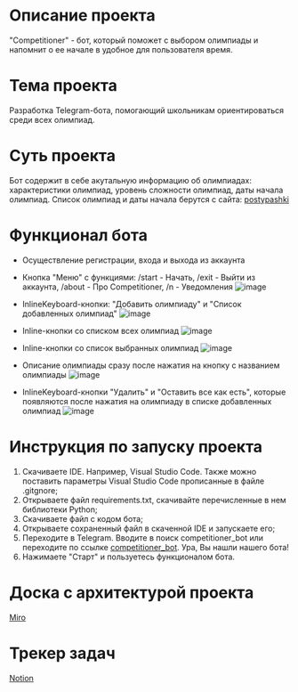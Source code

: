 # Описание проекта
"Competitioner" - бот, который поможет с выбором олимпиады и напомнит о ее начале в удобное для пользователя время. 

# Тема проекта
Разработка Telegram-бота, помогающий школьникам ориентироваться среди всех олимпиад.

# Суть проекта
Бот содержит в себе акутальную информацию об олимпиадах: характеристики олимпиад, уровень сложности олимпиад, даты начала олимпиад. Список олимпиад и даты начала берутся с сайта: [postypashki](https://postypashki.ru/)

# Функционал бота

* Осуществление регистрации, входа и выхода из аккаунта

* Кнопка "Меню" с функциями: /start - Начать, /exit - Выйти из аккаунта, /about - Про Competitioner, /n - Уведомления
![image](https://github.com/fehrale/Competitioner/assets/144523523/f6a17198-b94a-403b-a12b-42b32270297b)


* InlineKeyboard-кнопки: "Добавить олимпиаду" и "Список добавленных олимпиад" 
![image](https://github.com/fehrale/Competitioner/assets/144523523/ca51be04-0649-431c-ab0d-c85fe68e2e5f)

* Inline-кнопки со списком всех олимпиад 
![image](https://github.com/fehrale/Competitioner/assets/144523523/4464d8ca-f581-492e-9f4a-15128adeec95)


* Inline-кнопки со список выбранных олимпиад
![image](https://github.com/fehrale/Competitioner/assets/144523523/f368fb3f-4cfc-4715-9cc8-31ef01c135cf)


* Описание олимпиады сразу после нажатия на кнопку с названием олимпиады 
![image](https://github.com/fehrale/Competitioner/assets/144523523/21d5abc5-979b-4bc2-a2bf-062ff6671f12)

* InlineKeyboard-кнопки "Удалить" и "Оставить все как есть", которые появляются после нажатия на олимпиаду в списке добавленных олимпиад
![image](https://github.com/fehrale/Competitioner/assets/144523523/b6005adf-6ddd-4100-a06b-272b7f5c25e7)

# Инструкция по запуску проекта
1. Скачиваете IDE. Например, Visual Studio Code. Также можно поставить параметры Visual Studio Code прописанные в файле .gitgnore;
2. Открываете файл requirements.txt, скачивайте перечисленные в нем библиотеки Python;
3. Скачиваете файл с кодом бота; 
4. Открываете сохраненный файл в скаченной IDE и запускаете его;
5. Переходите в Telegram. Вводите в поиск competitioner_bot или переходите по ссылке [competitioner_bot](https://t.me/competitioner_bot). Ура, Вы нашли нашего бота! 
6. Нажимаете "Старт" и пользуетесь функционалом бота.


# Доска с архитектурой проекта
[Miro](https://miro.com/app/board/uXjVKVIaXQY=/?share_link_id=433227556433) 

# Трекер задач 
[Notion](https://www.notion.so/c3792702c570461eba0c147184800003?pvs=4)
